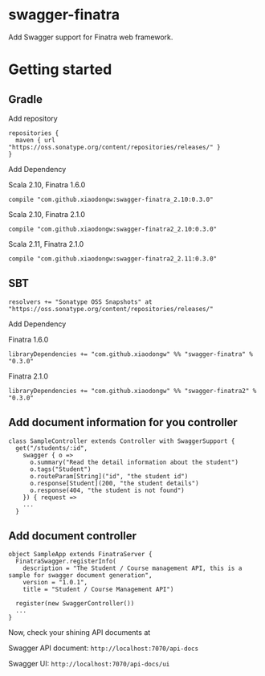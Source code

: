 # swagger-finatra
Add Swagger support for Finatra web framework.

# Getting started
## Gradle
Add repository

	repositories {
	  maven { url "https://oss.sonatype.org/content/repositories/releases/" }
	}

Add Dependency

Scala 2.10, Finatra 1.6.0

	compile "com.github.xiaodongw:swagger-finatra_2.10:0.3.0"

Scala 2.10, Finatra 2.1.0

	compile "com.github.xiaodongw:swagger-finatra2_2.10:0.3.0"

Scala 2.11, Finatra 2.1.0

	compile "com.github.xiaodongw:swagger-finatra2_2.11:0.3.0"

## SBT
	resolvers += "Sonatype OSS Snapshots" at "https://oss.sonatype.org/content/repositories/releases/"

Add Dependency

Finatra 1.6.0

	libraryDependencies += "com.github.xiaodongw" %% "swagger-finatra" % "0.3.0"

Finatra 2.1.0

    libraryDependencies += "com.github.xiaodongw" %% "swagger-finatra2" % "0.3.0"

## Add document information for you controller

    class SampleController extends Controller with SwaggerSupport {
      get("/students/:id",
        swagger { o =>
          o.summary("Read the detail information about the student")
          o.tags("Student")
          o.routeParam[String]("id", "the student id")
          o.response[Student](200, "the student details")
          o.response(404, "the student is not found")
        }) { request =>
        ...
      }

## Add document controller

    object SampleApp extends FinatraServer {
      FinatraSwagger.registerInfo(
        description = "The Student / Course management API, this is a sample for swagger document generation",
        version = "1.0.1",
        title = "Student / Course Management API")
    
      register(new SwaggerController())
      ...
    }

Now, check your shining API documents at 

Swagger API document: ```http://localhost:7070/api-docs```

Swagger UI: ```http://localhost:7070/api-docs/ui```
